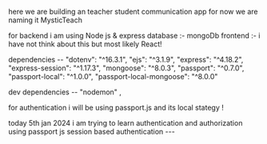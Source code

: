 here we are building an teacher student communication app for now we are naming it MysticTeach

for backend i am using Node js & express 
database :- mongoDb
frontend :- i have not think about this but most likely React!


dependencies -- 
    "dotenv": "^16.3.1", 
    "ejs": "^3.1.9",
    "express": "^4.18.2",
    "express-session": "^1.17.3",
    "mongoose": "^8.0.3",
    "passport": "^0.7.0",
    "passport-local": "^1.0.0",
    "passport-local-mongoose": "^8.0.0"


dev dependencies -- 
    "nodemon" ,



for authentication i will be using passport.js and its local stategy !

today 5th jan 2024 i am trying to learn authentication and authorization using passport js session based authentication ---




